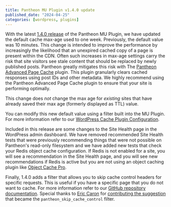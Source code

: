 ```yaml
---
title: Pantheon MU Plugin v1.4.0 update
published_date: "2024-04-25"
categories: [wordpress, plugins]
---
```


With the latest [1.4.0 release](https://github.com/pantheon-systems/pantheon-mu-plugin/releases) of the Pantheon MU Plugin, we have updated the default cache max-age used to one week. Previously, the default value was 10 minutes. This change is intended to improve the performance by increasingly the likelihood that an unexpired cached copy of a page is present within the CDN. Often such increases in max-age settings carry the risk that site visitors see stale content that should be replaced by newly published posts. Pantheon greatly mitigates this risk with The [Pantheon Advanced Page Cache](https://wordpress.org/plugins/pantheon-advanced-page-cache) plugin. This plugin granularly clears cached responses using post IDs and other metadata. We highly recommend using the Pantheon Advanced Page Cache plugin to ensure that your site is performing optimally.

This change does _not_ change the max age for _existing_ sites that have already saved their max age (formerly displayed as TTL) value.

You can modify this new default value using a filter built into the MU Plugin. For more information refer to our [WordPress Cache Plugin Configuration](/guides/wordpress-configurations/wordpress-cache-plugin#override-the-default-max-age).

Included in this release are some changes to the Site Health page in the WordPress admin dashboard. We have removed recommended Site Health tests that were previously recommending things that were not possible on Pantheon's read-only filesystem and we have added new tests that check your Redis object cache configuration. If Redis is not enabled for a site, you will see a recommendation in the Site Health page, and you will see new recommendations if Redis is active but you are not using an object caching plugin like [Object Cache Pro](/object-cache/wordpress).

Finally, 1.4.0 adds a filter that allows you to skip cache control headers for specific requests. This is useful if you have a specific page that you do not want to cache. For more information refer to our [GitHub repository documentation](https://github.com/pantheon-systems/pantheon-mu-plugin?tab=readme-ov-file#hooks). Special thanks to [Eric Caron](https://github.com/ecaron) for [contributing the suggestion](https://github.com/pantheon-systems/pantheon-mu-plugin/issues/37) that became the `pantheon_skip_cache_control` filter.